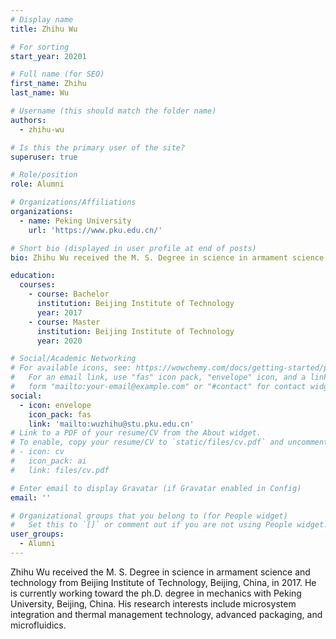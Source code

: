 ```yaml
---
# Display name
title: Zhihu Wu

# For sorting
start_year: 20201

# Full name (for SEO)
first_name: Zhihu
last_name: Wu

# Username (this should match the folder name)
authors:
  - zhihu-wu

# Is this the primary user of the site?
superuser: true

# Role/position
role: Alumni

# Organizations/Affiliations
organizations:
  - name: Peking University
    url: 'https://www.pku.edu.cn/'

# Short bio (displayed in user profile at end of posts)
bio: Zhihu Wu received the M. S. Degree in science in armament science and technology from Beijing Institute of Technology, Beijing, China, in 2017. He is currently working toward the ph.D. degree in mechanics with Peking University, Beijing, China.  His research interests include microsystem integration and thermal management technology,  advanced packaging, and microfluidics.

education:
  courses:
    - course: Bachelor
      institution: Beijing Institute of Technology
      year: 2017
    - course: Master
      institution: Beijing Institute of Technology
      year: 2020

# Social/Academic Networking
# For available icons, see: https://wowchemy.com/docs/getting-started/page-builder/#icons
#   For an email link, use "fas" icon pack, "envelope" icon, and a link in the
#   form "mailto:your-email@example.com" or "#contact" for contact widget.
social:
  - icon: envelope
    icon_pack: fas
    link: 'mailto:wuzhihu@stu.pku.edu.cn'
# Link to a PDF of your resume/CV from the About widget.
# To enable, copy your resume/CV to `static/files/cv.pdf` and uncomment the lines below.
# - icon: cv
#   icon_pack: ai
#   link: files/cv.pdf

# Enter email to display Gravatar (if Gravatar enabled in Config)
email: ''

# Organizational groups that you belong to (for People widget)
#   Set this to `[]` or comment out if you are not using People widget.
user_groups:
  - Alumni
---
```


Zhihu Wu received the M. S. Degree in science in armament science and technology from Beijing Institute of Technology, Beijing, China, in 2017. He is currently working toward the ph.D. degree in mechanics with Peking University, Beijing, China.  His research interests include microsystem integration and thermal management technology,  advanced packaging, and microfluidics.
